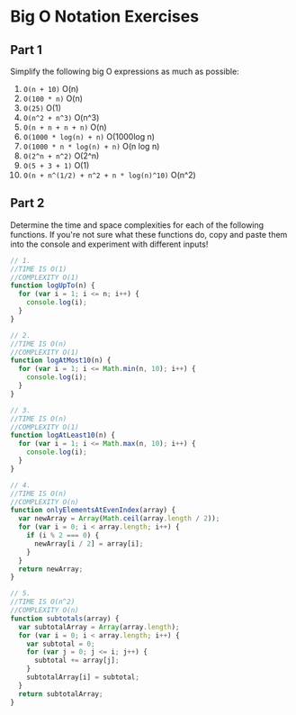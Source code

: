 # Big O Notation Exercises

## Part 1

Simplify the following big O expressions as much as possible:

1. `O(n + 10)` O(n)
2. `O(100 * n)` O(n)
3. `O(25)` O(1)
4. `O(n^2 + n^3)` O(n^3)
5. `O(n + n + n + n)` O(n)
6. `O(1000 * log(n) + n)` O(1000log n)
7. `O(1000 * n * log(n) + n)` O(n log n)
8. `O(2^n + n^2)` O(2^n)
9. `O(5 + 3 + 1)` O(1)
10. `O(n + n^(1/2) + n^2 + n * log(n)^10)` O(n^2)

## Part 2

Determine the time and space complexities for each of the following functions. If you're not sure what these functions do, copy and paste them into the console and experiment with different inputs!

```js
// 1.
//TIME IS O(1)
//COMPLEXITY O(1)
function logUpTo(n) {
  for (var i = 1; i <= n; i++) {
    console.log(i);
  }
}

// 2.
//TIME IS O(n)
//COMPLEXITY O(1)
function logAtMost10(n) {
  for (var i = 1; i <= Math.min(n, 10); i++) {
    console.log(i);
  }
}

// 3.
//TIME IS O(n)
//COMPLEXITY O(1)
function logAtLeast10(n) {
  for (var i = 1; i <= Math.max(n, 10); i++) {
    console.log(i);
  }
}

// 4.
//TIME IS O(n)
//COMPLEXITY O(n)
function onlyElementsAtEvenIndex(array) {
  var newArray = Array(Math.ceil(array.length / 2));
  for (var i = 0; i < array.length; i++) {
    if (i % 2 === 0) {
      newArray[i / 2] = array[i];
    }
  }
  return newArray;
}

// 5.
//TIME IS O(n^2)
//COMPLEXITY O(n)
function subtotals(array) {
  var subtotalArray = Array(array.length);
  for (var i = 0; i < array.length; i++) {
    var subtotal = 0;
    for (var j = 0; j <= i; j++) {
      subtotal += array[j];
    }
    subtotalArray[i] = subtotal;
  }
  return subtotalArray;
}
```
